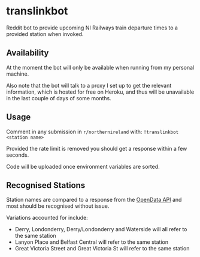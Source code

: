 # translinkbot
Reddit bot to provide upcoming NI Railways train departure times to a provided station when invoked.

## Availability
At the moment the bot will only be available when running from my personal machine.

Also note that the bot will talk to a proxy I set up to get the relevant information, which is hosted for free on Heroku, and thus will be unavailable in the last couple of days of some months.

## Usage
Comment in any submission in `r/northernireland` with:
`!translinkbot <station name>`

Provided the rate limit is removed you should get a response within a few seconds.

Code will be uploaded once environment variables are sorted.

## Recognised Stations
Station names are compared to a response from the [OpenData API](https://www.opendatani.gov.uk/dataset/real-time-rail-stations-arrivals-and-departures/resource/490fe701-0e7b-4030-a4b0-9ede8c0d85cf) and most should be recognised without issue.

Variations accounted for include:
- Derry, Londonderry, Derry/Londonderry and Waterside will all refer to the same station
- Lanyon Place and Belfast Central will refer to the same station
- Great Victoria Street and Great Victoria St will refer to the same station
